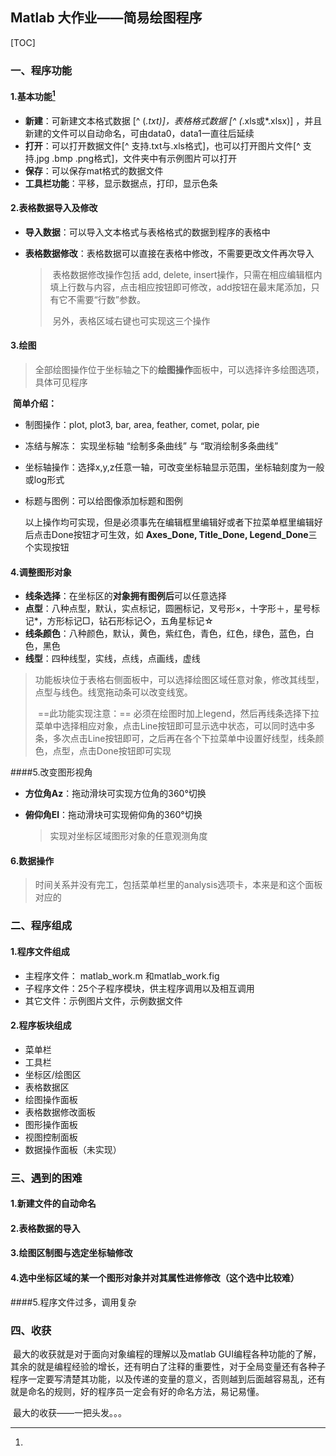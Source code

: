 ## Matlab 大作业——简易绘图程序

[TOC]

### 一、程序功能

#### 1.基本功能[^ 在菜单栏file选项卡]

- **新建**：可新建文本格式数据 [^ (*.txt)​]，表格格式数据 ​[^ (*.xls或*.xlsx)​] ，并且新建的文件可以自动命名，可由data0，data1一直往后延续
- **打开**：可以打开数据文件[^ 支持.txt与.xls格式]，也可以打开图片文件[^ 支持.jpg .bmp .png格式]，文件夹中有示例图片可以打开
- **保存**：可以保存mat格式的数据文件
- **工具栏功能**：平移，显示数据点，打印，显示色条



#### 2.表格数据导入及修改

- **导入数据**：可以导入文本格式与表格格式的数据到程序的表格中

- **表格数据修改**：表格数据可以直接在表格中修改，不需要更改文件再次导入

  > ​    表格数据修改操作包括 add, delete, insert操作，只需在相应编辑框内填上行数与内容，点击相应按钮即可修改，add按钮在最末尾添加，只有它不需要“行数”参数。
  >
  > ​    另外，表格区域右键也可实现这三个操作

  

#### 3.绘图

> 全部绘图操作位于坐标轴之下的**绘图操作**面板中，可以选择许多绘图选项，具体可见程序

​    **简单介绍：** 

-  制图操作：plot, plot3, bar, area, feather, comet, polar, pie  

- 冻结与解冻： 实现坐标轴  “绘制多条曲线”  与  “取消绘制多条曲线”

- 坐标轴操作：选择x,y,z任意一轴，可改变坐标轴显示范围，坐标轴刻度为一般或log形式

- 标题与图例：可以给图像添加标题和图例

  以上操作均可实现，但是必须事先在编辑框里编辑好或者下拉菜单框里编辑好后点击Done按钮才可生效，如 **Axes_Done, Title_Done, Legend_Done**三个实现按钮

  

#### 4.调整图形对象

- **线条选择**：在坐标区的**对象拥有图例后**可以任意选择
- **点型**：八种点型，默认，实点标记，圆圈标记，叉号形×，十字形＋，星号标记*，方形标记□，钻石形标记◇，五角星标记☆
- **线条颜色**：八种颜色，默认，黄色，紫红色，青色，红色，绿色，蓝色，白色，黑色
- **线型**：四种线型，实线，点线，点画线，虚线

> ​      功能板块位于表格右侧面板中，可以选择绘图区域任意对象，修改其线型，点型与线色。线宽拖动条可以改变线宽。
>
> ​      ==此功能实现注意：== 必须在绘图时加上legend，然后再线条选择下拉菜单中选择相应对象，点击Line按钮即可显示选中状态，可以同时选中多条，多次点击Line按钮即可，之后再在各个下拉菜单中设置好线型，线条颜色，点型，点击Done按钮即可实现



####5.改变图形视角

- **方位角Az**：拖动滑块可实现方位角的360°切换

- **俯仰角El**：拖动滑块可实现俯仰角的360°切换

  > 实现对坐标区域图形对象的任意观测角度

  

#### 6.数据操作

> 时间关系并没有完工，包括菜单栏里的analysis选项卡，本来是和这个面板对应的



### 二、程序组成

#### 1.程序文件组成

- 主程序文件： matlab_work.m 和matlab_work.fig
- 子程序文件：25个子程序模块，供主程序调用以及相互调用
- 其它文件：示例图片文件，示例数据文件

#### 2.程序板块组成

- 菜单栏
- 工具栏
- 坐标区/绘图区
- 表格数据区
- 绘图操作面板
- 表格数据修改面板
- 图形操作面板
- 视图控制面板
- 数据操作面板（未实现）



### 三、遇到的困难

#### 1.新建文件的自动命名

#### 2.表格数据的导入

#### 3.绘图区制图与选定坐标轴修改

#### 4.选中坐标区域的某一个图形对象并对其属性进修修改（这个选中比较难）

####5.程序文件过多，调用复杂



### 四、收获

​      最大的收获就是对于面向对象编程的理解以及matlab GUI编程各种功能的了解，其余的就是编程经验的增长，还有明白了注释的重要性，对于全局变量还有各种子程序一定要写清楚其功能，以及传递的变量的意义，否则越到后面越容易乱，还有就是命名的规则，好的程序员一定会有好的命名方法，易记易懂。

​    最大的收获——一把头发。。。



[^ 在菜单栏file选项卡]: 